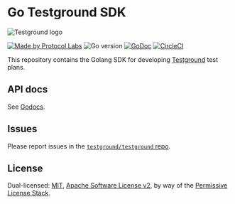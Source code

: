 # Go Testground SDK

![Testground logo](https://raw.githubusercontent.com/testground/pm/master/logo/TG_Banner_GitHub.jpg)

[![Made by Protocol Labs](https://img.shields.io/badge/made%20by-Protocol%20Labs-blue.svg?style=flat-square)](http://protocol.ai)
![Go version](https://img.shields.io/badge/go-%3E%3D1.14.0-blue.svg?style=flat-square)
[![GoDoc](https://img.shields.io/badge/godoc-reference-5272B4.svg?style=flat-square)](https://pkg.go.dev/github.com/testground/sdk-go)
[![CircleCI](https://circleci.com/gh/testground/sdk-go.svg?style=svg)](https://circleci.com/gh/testground/sdk-go)

This repository contains the Golang SDK for developing [Testground](https://github.com/testground/testground) test plans.

## API docs

See [Godocs](https://pkg.go.dev/github.com/testground/sdk-go).

## Issues

Please report issues in the [`testground/testground` repo](https://github.com/testground/testground/issues).

## License

Dual-licensed: [MIT](./LICENSE-MIT), [Apache Software License v2](./LICENSE-APACHE), by way of the
[Permissive License Stack](https://protocol.ai/blog/announcing-the-permissive-license-stack/).
